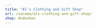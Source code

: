 ```yaml
---
title: "Al's Clothing and Gift Shop"
url: /oacoma/als-clothing-and-gift-shop/
shop: Andenken
---
```

